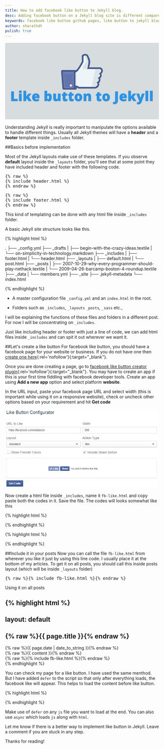 ```yaml
---
title: How to add facebook like button to Jekyll blog.
desc: Adding facebook button on a Jekyll blog site is different compared to HTML sites. This is because Jekyll blogs have an advantage of including html files which are inside _includes folder. We are taking advantage of this option! 
keywords: facebook like button github pages, like button to jekyll blog
author: sharathdt
pulish: true
---
```


<img alt="" title="" itemprop="thumbnailUrl" src="/images/adding-facebook-like-button-to-jekyll.jpg">

Understanding Jekyll is really important to manipulate the options available to handle different things. Usually all Jekyll themes will have a **header** and a **footer** template inside ```_includes``` folder.

##Basics before implementation

Most of the Jekyll layouts make use of these templates. If you observe **default** layout inside    the ```_layouts``` folder, you'll see that  at some point they have included header and footer with the following code.

<pre>{% raw %}
{% include header.html %}
{% endraw %}</pre>

<pre>{% raw %}
{% include footer.html %}
{% endraw %}</pre>

This kind of templating can be done with any html file inside ```_includes``` folder. 

A basic Jekyll site structure looks like this. 


{% highlight html %}

.
├── _config.yml
├── _drafts
|   ├── begin-with-the-crazy-ideas.textile
|   └── on-simplicity-in-technology.markdown
├── _includes
|   ├── footer.html
|   └── header.html
├── _layouts
|   ├── default.html
|   └── post.html
├── _posts
|   ├── 2007-10-29-why-every-programmer-should-play-nethack.textile
|   └── 2009-04-26-barcamp-boston-4-roundup.textile
├── _data
|   └── members.yml
├── _site
├── .jekyll-metadata
└── index.html

{% endhighlight %}

* A master configuration file ```_config.yml``` and an ```index.html``` in the root.

* Folders such as ```_includes```, ```_layouts``` ```_posts```, ```_sass``` etc.,

I will be explaining the functions of these files and folders in a different post. For now I will be concentrating on ```_includes```.

Just like including header or footer with just a line of code, we can add html files inside ```_includes``` and can spit it out wherever we want it.

##Let's create a like button
For facebook like button, you should have a facebook page for your website or business. If you do not have one then [create one here](https://www.facebook.com/pages/create/){:rel='nofollow'}{:target="_blank"}.

Once you are done creating a page, go to [facebook like button creator plugin](https://developers.facebook.com/docs/plugins/like-button){:rel='nofollow'}{:target="_blank"}. You may have to create an app if this is your first time fiddling with facebook developer tools. Create an app using **Add a new app** option and select platform **website**.

In the URL input, paste your facebook page URL and select width (this is important while using it on a responsive website), check or uncheck other options based on your requirement and hit **Get code**

![like button to website](/images/how-to-add-facebook-like-button-to-jekyll.jpg)

Now create a html file inside ```_includes```, name it ```fb-like.html``` and copy paste both the codes in it. Save the file.
The codes will looks somewhat like this

{% highlight html %}
<div id="fb-root"></div>
<script>(function(d, s, id) {
  var js, fjs = d.getElementsByTagName(s)[0];
  if (d.getElementById(id)) return;
  js = d.createElement(s); js.id = id;
  js.src = "//connect.facebook.net/en_US/sdk.js#xfbml=1&version=v2.5&appId=1409800511270506";
  fjs.parentNode.insertBefore(js, fjs);
}(document, 'script', 'facebook-jssdk'));</script>
{% endhighlight %}

{% highlight html %}
<div class="fb-like" data-href="https://developers.facebook.com/docs/plugins/" data-layout="standard" data-action="like" data-show-faces="true" data-share="true"></div>
{% endhighlight %}


##Include it in your posts
 Now you can call the file ```fb-like.html``` from wherever you like it just by using this line code. I usually place it at the bottom of my articles. To get it on all posts, you should call this inside posts layout (which will be inside ```_layouts``` folder)
 
 <pre>{% raw %}{% include fb-like.html %}{% endraw %}</pre>
 
 Using it on all posts
 
{% highlight html %}
---
layout: default
---
<article id="post-page" >
    <h2>{% raw %}{{ page.title }}{% endraw %}</h2>		
	<time datetime="{% raw %}{{ page.date | date_to_xmlschema }}{% endraw %}" class="by-line" >{% raw %}{{ page.date | date_to_string }}{% endraw %}</time>
	<div class="content" >
		 {% raw %}{{ content }}{% endraw %}
	</div>	
	{% raw %}{% include  fb-like.html %}{% endraw %}
     
</article>
 {% endhighlight %}

You can check my page for a like button. I have used the same menthod. But I have added ```defer``` to the script so that only after everything loads, the facebook like will appear. This helps to load the content before like button.

{% highlight html %}
<script defer>(function(d, s, id) {
.
.
.
</script>
{% endhighlight %}

Make use of ```defer``` on any ```js``` file you want to load at the end. You can also use ```async``` which loads ```js``` along with ```html```.

Let me know if there is a better way to implement like button in Jekyll. Leave a comment if you are stuck in any step.

Thanks for reading!
